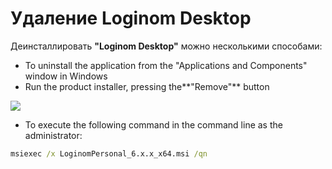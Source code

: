 # Удаление Loginom Desktop

Деинсталлировать **"Loginom Desktop"** можно несколькими способами:

* To uninstall the application from the "Applications and Components" window in Windows
* Run the product installer, pressing the**"Remove"** button

![](../images/personal_msi_remove.png)

* To execute the following command in the command line as the administrator:

```cmd
msiexec /x LoginomPersonal_6.x.x_x64.msi /qn
```
